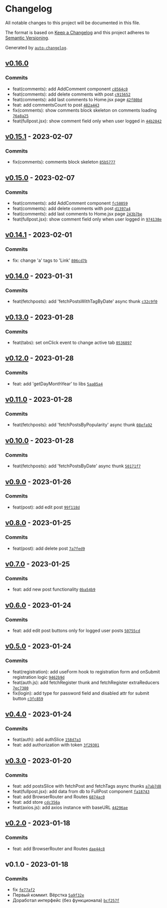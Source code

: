 # Changelog

All notable changes to this project will be documented in this file.

The format is based on [Keep a Changelog](https://keepachangelog.com/en/1.0.0/)
and this project adheres to [Semantic Versioning](https://semver.org/spec/v2.0.0.html).

Generated by [`auto-changelog`](https://github.com/CookPete/auto-changelog).

## [v0.16.0](https://github.com/WhiteDevilMan/mern-blog-frontend/compare/v0.15.1...v0.16.0)

### Commits

- feat(comments): add AddComment component [`c8564c0`](https://github.com/WhiteDevilMan/mern-blog-frontend/commit/c8564c0b74726e54564e366710c76a6ca74d7ad7)
- feat(comments): add delete comments with post [`c915652`](https://github.com/WhiteDevilMan/mern-blog-frontend/commit/c915652f461635295d1906b3c314520b138e0afc)
- feat(comments): add last comments to Home.jsx page [`42f80bd`](https://github.com/WhiteDevilMan/mern-blog-frontend/commit/42f80bda80c8088431ca95691bd849ece24ed973)
- feat: add commentsCount to post [`482a443`](https://github.com/WhiteDevilMan/mern-blog-frontend/commit/482a443b1b8129238b3b5c7a665675ac6eed0702)
- fix(comments): show comments block skeleton on comments loading [`76a8a25`](https://github.com/WhiteDevilMan/mern-blog-frontend/commit/76a8a254817d83a3f22cbdf90ab1f0721a51cdd0)
- feat(fullpost.jsx): show comment field only when user logged in [`44b2842`](https://github.com/WhiteDevilMan/mern-blog-frontend/commit/44b2842ff2328553a3d1695bb72041d8109cdef6)

## [v0.15.1](https://github.com/WhiteDevilMan/mern-blog-frontend/compare/v0.15.0...v0.15.1) - 2023-02-07

### Commits

- fix(comments): comments block skeleton [`85b5777`](https://github.com/WhiteDevilMan/mern-blog-frontend/commit/85b5777082c5bde2d1780f5acda3c60bfd69f1ed)

## [v0.15.0](https://github.com/WhiteDevilMan/mern-blog-frontend/compare/v0.14.1...v0.15.0) - 2023-02-07

### Commits

- feat(comments): add AddComment component [`fc58059`](https://github.com/WhiteDevilMan/mern-blog-frontend/commit/fc580590246d3d6f751c16bd1cf16e6ac1dc0dbd)
- feat(comments): add delete comments with post [`d1397a4`](https://github.com/WhiteDevilMan/mern-blog-frontend/commit/d1397a41ff83d85f12903195f7547f3e99ff0cfc)
- feat(comments): add last comments to Home.jsx page [`243b7be`](https://github.com/WhiteDevilMan/mern-blog-frontend/commit/243b7be3f1f94d5bcb4e4412d57503a51bc6d2b6)
- feat(fullpost.jsx): show comment field only when user logged in [`974138e`](https://github.com/WhiteDevilMan/mern-blog-frontend/commit/974138e82a456641827296290187ff8a38f77e4f)

## [v0.14.1](https://github.com/WhiteDevilMan/mern-blog-frontend/compare/v0.14.0...v0.14.1) - 2023-02-01

### Commits

- fix: change 'a' tags to 'Link' [`806cd7b`](https://github.com/WhiteDevilMan/mern-blog-frontend/commit/806cd7b2f7b4ee268e460e1dcdc01e51382cfcdb)

## [v0.14.0](https://github.com/WhiteDevilMan/mern-blog-frontend/compare/v0.13.0...v0.14.0) - 2023-01-31

### Commits

- feat(fetchposts): add 'fetchPostsWithTagByDate' async thunk [`c32c9f0`](https://github.com/WhiteDevilMan/mern-blog-frontend/commit/c32c9f025b81e8571c15404c6ee2a4977e23087c)

## [v0.13.0](https://github.com/WhiteDevilMan/mern-blog-frontend/compare/v0.12.0...v0.13.0) - 2023-01-28

### Commits

- feat(tabs): set onClick event to change active tab [`0536897`](https://github.com/WhiteDevilMan/mern-blog-frontend/commit/05368974554a073eb7b8433fa866a88cba6fd23c)

## [v0.12.0](https://github.com/WhiteDevilMan/mern-blog-frontend/compare/v0.11.0...v0.12.0) - 2023-01-28

### Commits

- feat: add 'getDayMonthYear' to libs [`5aa05a4`](https://github.com/WhiteDevilMan/mern-blog-frontend/commit/5aa05a42c669dae25678889a8de378b892966323)

## [v0.11.0](https://github.com/WhiteDevilMan/mern-blog-frontend/compare/v0.10.0...v0.11.0) - 2023-01-28

### Commits

- feat(fetchposts): add 'fetchPostsByPopularity' async thunk [`08efa92`](https://github.com/WhiteDevilMan/mern-blog-frontend/commit/08efa92ef8525ebb5051c1137068a09555d3afd7)

## [v0.10.0](https://github.com/WhiteDevilMan/mern-blog-frontend/compare/v0.9.0...v0.10.0) - 2023-01-28

### Commits

- feat(fetchposts): add 'fetchPostsByDate' async thunk [`50171f7`](https://github.com/WhiteDevilMan/mern-blog-frontend/commit/50171f7c0273efd5533c878f03e491ab04bba4b3)

## [v0.9.0](https://github.com/WhiteDevilMan/mern-blog-frontend/compare/v0.8.0...v0.9.0) - 2023-01-26

### Commits

- feat(post): add edit post [`99f118d`](https://github.com/WhiteDevilMan/mern-blog-frontend/commit/99f118daa329ab1d1960413c44a6da76139f5802)

## [v0.8.0](https://github.com/WhiteDevilMan/mern-blog-frontend/compare/v0.7.0...v0.8.0) - 2023-01-25

### Commits

- feat(post): add delete post [`7a7fed9`](https://github.com/WhiteDevilMan/mern-blog-frontend/commit/7a7fed9bd49a774aab0442016f8596122a6e3dd6)

## [v0.7.0](https://github.com/WhiteDevilMan/mern-blog-frontend/compare/v0.6.0...v0.7.0) - 2023-01-25

### Commits

- feat: add new post functionality [`0ba54b9`](https://github.com/WhiteDevilMan/mern-blog-frontend/commit/0ba54b9c79f7d05b926d3f9ac4a565118c3e1a01)

## [v0.6.0](https://github.com/WhiteDevilMan/mern-blog-frontend/compare/v0.5.0...v0.6.0) - 2023-01-24

### Commits

- feat: add edit post buttons only for logged user posts [`50755cd`](https://github.com/WhiteDevilMan/mern-blog-frontend/commit/50755cd5fd05a34d08d29f17e4f15c65f4b87c25)

## [v0.5.0](https://github.com/WhiteDevilMan/mern-blog-frontend/compare/v0.4.0...v0.5.0) - 2023-01-24

### Commits

- feat(registration): add useForm hook to registration form and onSubmit registration logic [`9462b9d`](https://github.com/WhiteDevilMan/mern-blog-frontend/commit/9462b9dd49f6b4c22f990ae3f349eac276cc9b67)
- feat(auth.js): add fetchRegister thunk and fetchRegister extraReducers [`7ec7380`](https://github.com/WhiteDevilMan/mern-blog-frontend/commit/7ec73809efdee3d5ee75a0852c0dc1812be5d7fa)
- fix(login): add type for password field and disabled attr for submit button [`c3fc859`](https://github.com/WhiteDevilMan/mern-blog-frontend/commit/c3fc8597c89d59e0d60ec8eef9da6ae7630b92cc)

## [v0.4.0](https://github.com/WhiteDevilMan/mern-blog-frontend/compare/v0.3.0...v0.4.0) - 2023-01-24

### Commits

- feat(auth): add authSlice [`158d7a3`](https://github.com/WhiteDevilMan/mern-blog-frontend/commit/158d7a3b9ad6d63cfbc6be0ee9c42510b005f89f)
- feat: add authorization with token [`3f29301`](https://github.com/WhiteDevilMan/mern-blog-frontend/commit/3f293019e1b4a109ce1bb15fc5f535c8bf6d3ea3)

## [v0.3.0](https://github.com/WhiteDevilMan/mern-blog-frontend/compare/v0.2.0...v0.3.0) - 2023-01-20

### Commits

- feat: add postsSlice with fetchPost and fetchTags async thunks [`a7ab7d8`](https://github.com/WhiteDevilMan/mern-blog-frontend/commit/a7ab7d83044e751e35f546e391847730d32cf390)
- feat(fullpost.jsx): add data from db to FullPost component [`fa18743`](https://github.com/WhiteDevilMan/mern-blog-frontend/commit/fa18743cc8b7e5c6ef43330ecaa8086afcd35972)
- feat: add BrowserRouter and Routes [`6874ac0`](https://github.com/WhiteDevilMan/mern-blog-frontend/commit/6874ac002f803b4ed294f8dd77c6a7327a63744e)
- feat: add store [`cdc356a`](https://github.com/WhiteDevilMan/mern-blog-frontend/commit/cdc356abadda8faa72c95b5c1a9a59e15b1e0bf5)
- feat(axios.js): add axios instance with baseURL [`44296ae`](https://github.com/WhiteDevilMan/mern-blog-frontend/commit/44296ae7804e4cd063eabbd4b91138100a34d2a2)

## [v0.2.0](https://github.com/WhiteDevilMan/mern-blog-frontend/compare/v0.1.0...v0.2.0) - 2023-01-18

### Commits

- feat: add BrowserRouter and Routes [`dae44c8`](https://github.com/WhiteDevilMan/mern-blog-frontend/commit/dae44c81ffe79456ea535154c5499079c49f0642)

## v0.1.0 - 2023-01-18

### Commits

- fix [`fe77af2`](https://github.com/WhiteDevilMan/mern-blog-frontend/commit/fe77af2fd7184b380bcbc7c390f35cca252268a0)
- Первый коммит. Вёрстка [`5a9f32e`](https://github.com/WhiteDevilMan/mern-blog-frontend/commit/5a9f32e23838dfb5bb7b014e8540ebe0db4ada24)
- Доработал интерфейс (без функционала) [`bcf257f`](https://github.com/WhiteDevilMan/mern-blog-frontend/commit/bcf257fb3b1dc50f0ac835ebd41462cb029da49b)
